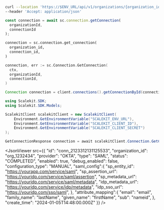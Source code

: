 <CodeWithHeader
method="get"
endpoint="/api/v1/organizations/{organization_id}/directories/{id}">

<Tabs groupId="tech-stack" querystring>
<TabItem value="curl" label="cURL">

```bash showLineNumbers
curl --location 'https://$ENV_URL/api/v1/organizations/{organization_id}/connections/{id}' \
--header 'Accept: application/json'
```

</TabItem>
<TabItem value="nodejs" label="Node.js">

```js
const connection = await sc.connection.getConnection(
  organizationId,
  connectionId
);
```

</TabItem>
<TabItem value="py" label="Python">

```python
connection = sc.connection.get_connection(
  organization_id,
  connection_id,
)
```

</TabItem>
<TabItem value="golang" label="Go">

```go
connection, err := sc.Connection.GetConnection(
  ctx,
  organizationId,
  connectionId,
)
```

</TabItem>

<TabItem value="java" label="Java">

```java
Connection connection = client.connections().getConnectionById(connectionId, organizationId);
```

</TabItem>

<TabItem value="dotnet" label=".NET">

```csharp showLineNumbers
using Scalekit.SDK;
using Scalekit.SDK.Models;

ScalekitClient scalekitClient = new ScalekitClient(
    Environment.GetEnvironmentVariable("SCALEKIT_ENV_URL"),
    Environment.GetEnvironmentVariable("SCALEKIT_CLIENT_ID"),
    Environment.GetEnvironmentVariable("SCALEKIT_CLIENT_SECRET")
);

GetConnectionResponse connection = await scalekitClient.Connection.GetConnection(organizationId, connectionId);
```

</TabItem>
</Tabs>
</CodeWithHeader>
<CodeWithHeader title="Response">

<JsonViewer src={{
  "id": "conn_2123312131125533",
  "organization_id": "org_1232434",
  "provider": "OKTA",
  "type": "SAML",
  "status": "COMPLETED",
  "enabled": true,
  "debug_enabled": false,
  "configuration_type": "MANUAL",
  "saml_config":{
    "sp_entity_id": "https://yourapp.com/service/saml",
    "sp_assertion_url": "https://youridp.com/service/saml/assertion",
    "sp_metadata_url": "https://youridp.com/service/saml/metadata",
    "idp_metadata_url": "https://youridp.com/service/idp/metadata",
    "idp_sso_url": "https://youridp.com/sso/saml",
  },
  "attribute_mapping":{
    "email": "email",
    "family_name": "lastName",
    "given_name": "firstName",
    "sub": "nameid",
  },
  "create_time": "2024-01-05T14:48:00.000Z"
}} />

</CodeWithHeader>
